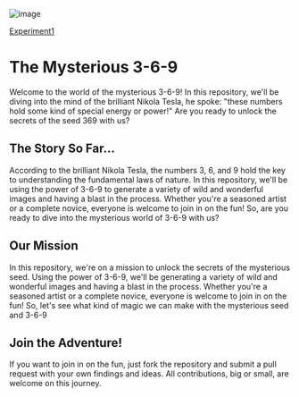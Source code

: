 
![image](https://user-images.githubusercontent.com/195927/211108972-6b2ff1d9-0043-416a-95e4-2a08155982e0.png)

[Experiment1](styles_V1.md)

# The Mysterious 3-6-9

Welcome to the world of the mysterious 3-6-9! In this repository, we'll be diving into the mind of the brilliant Nikola Tesla, he spoke: "these numbers hold some kind of special energy or power!" Are you ready to unlock the secrets of the seed 369 with us?

## The Story So Far...

According to the brilliant Nikola Tesla, the numbers 3, 6, and 9 hold the key to understanding the fundamental laws of nature. In this repository, we'll be using the power of 3-6-9 to generate a variety of wild and wonderful images and having a blast in the process. Whether you're a seasoned artist or a complete novice, everyone is welcome to join in on the fun! So, are you ready to dive into the mysterious world of 3-6-9 with us?

## Our Mission

In this repository, we're on a mission to unlock the secrets of the mysterious seed. Using the power of 3-6-9, we'll be generating a variety of wild and wonderful images and having a blast in the process. Whether you're a seasoned artist or a complete novice, everyone is welcome to join in on the fun! So, let's see what kind of magic we can make with the mysterious seed and 3-6-9

## Join the Adventure!

If you want to join in on the fun, just fork the repository and submit a pull request with your own findings and ideas. All contributions, big or small, are welcome on this journey.


